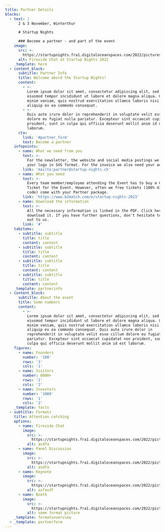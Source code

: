 ```yaml
---
title: Partner Details
blocks:
  - text: |
      2 & 3 November, Winterthur

      # Startup Nights

      ### Become a partner - and part of the event
    image:
      src: >-
        https://startupnights.fra1.digitaloceanspaces.com/2022/pictures/stage.jpg
      alt: Fireside Chat at Startup Nights 2022
    _template: hero
  - content_block:
      subtitle: Partner Info
      title: Welcome abord the Startup Nights!
      content:
        - >-
          Lorem ipsum dolor sit amet, consectetur adipiscing elit, sed do
          eiusmod tempor incididunt ut labore et dolore magna aliqua. Ut enim ad
          minim veniam, quis nostrud exercitation ullamco laboris nisi ut
          aliquip ex ea commodo consequat.
        - >-
          Duis aute irure dolor in reprehenderit in voluptate velit esse cillum
          dolore eu fugiat nulla pariatur. Excepteur sint occaecat cupidatat non
          proident, sunt in culpa qui officia deserunt mollit anim id est
          laborum.
      cta:
        link: '#partner_form'
        text: Become a partner
    infopoints:
      - name: What we need from you
        text: >-
          For the newsletter, the website and social media postings we require
          your logo in SVG format. For the invoice we also need your address.
        link: 'mailto:partner@startup-nights.ch'
      - name: What you need
        text: >-
          Every team member/employee attending the Event has to buy a Corporate
          Ticket for the Event. However, often we free tickets (100% discount
          code) come with your Partner package.
        link: 'https://www.b2match.com/e/startup-nights-2023'
      - name: Download the information
        text: >-
          All the necessary information is linked in the PDF. Click here to
          download it. If you have further questions, don't hesitate to reach
          out to us.
        link: '#'
    tabitems:
      - subtitle: subtitle
        title: title
        content: content
      - subtitle: subtitle
        title: title
        content: content
      - subtitle: subtitle
        title: title
        content: content
      - subtitle: subtitle
        title: title
        content: content
    _template: partnerinfo
  - content_block:
      subtitle: About the event
      title: Some numbers
      content:
        - >-
          Lorem ipsum dolor sit amet, consectetur adipiscing elit, sed do
          eiusmod tempor incididunt ut labore et dolore magna aliqua. Ut enim ad
          minim veniam, quis nostrud exercitation ullamco laboris nisi ut
          aliquip ex ea commodo consequat. Duis aute irure dolor in
          reprehenderit in voluptate velit esse cillum dolore eu fugiat nulla
          pariatur. Excepteur sint occaecat cupidatat non proident, sunt in
          culpa qui officia deserunt mollit anim id est laborum.
    figures:
      - name: Founders
        number: '100'
        rows: '3'
        cols: '1'
      - name: Visitors
        number: 8000+
        rows: '2'
        cols: '2'
      - name: Investors
        number: '1000'
        rows: '1'
        cols: '2'
    _template: facts
  - subtitle: Formats
    title: Attention catching
    options:
      - name: Fireside Chat
        image:
          src: >-
            https://startupnights.fra1.digitaloceanspaces.com/2022/pictures/fireside.jpg
          alt: asdfa
      - name: Panel Discussion
        image:
          src: >-
            https://startupnights.fra1.digitaloceanspaces.com/2022/pictures/stage.jpg
          alt: asdfa
      - name: Keynote
        image:
          src: >-
            https://startupnights.fra1.digitaloceanspaces.com/2022/pictures/fireside.jpg
          alt: asfasdf
      - name: Booth
        image:
          src: >-
            https://startupnights.fra1.digitaloceanspaces.com/2022/pictures/stage.jpg
          alt: some format picture
    _template: formatsoverview
  - _template: partnerform
---
```









































































